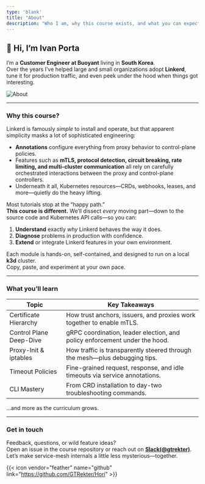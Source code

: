 ```yaml
---
type: 'blank'
title: "About"
description: "Who I am, why this course exists, and what you can expect to learn."
---
```


## 👋 Hi, I’m Ivan Porta  

I’m a **Customer Engineer at Buoyant** living in  **South Korea**.  
Over the years I’ve helped large and small organizations adopt **Linkerd**, tune it for production traffic, and even peek under the hood when things got interesting.

![About](/about/selfie.png)

---

### Why this course?

Linkerd is famously *simple* to install and operate, but that apparent simplicity masks a lot of sophisticated engineering:

* **Annotations** configure everything from proxy behavior to control-plane policies.  
* Features such as **mTLS, protocol detection, circuit breaking, rate limiting, and multi-cluster communication** all rely on carefully orchestrated interactions between the proxy and control-plane controllers.  
* Underneath it all, Kubernetes resources—CRDs, webhooks, leases, and more—quietly do the heavy lifting.

Most tutorials stop at the “happy path.”  
**This course is different.** We’ll dissect *every* moving part—down to the source code and Kubernetes API calls—so you can:

1. **Understand** exactly *why* Linkerd behaves the way it does.  
2. **Diagnose** problems in production with confidence.  
3. **Extend** or integrate Linkerd features in your own environment.

Each module is hands-on, self-contained, and designed to run on a local **k3d** cluster.  
Copy, paste, and experiment at your own pace.

---

### What you’ll learn

| Topic | Key Takeaways |
|-------|---------------|
| Certificate Hierarchy | How trust anchors, issuers, and proxies work together to enable mTLS. |
| Control Plane Deep-Dive | gRPC coordination, leader election, and policy enforcement under the hood. |
| Proxy-Init & iptables | How traffic is transparently steered through the mesh—plus debugging tips. |
| Timeout Policies | Fine-grained request, response, and idle timeouts via service annotations. |
| CLI Mastery | From CRD installation to day-two troubleshooting commands. |

…and more as the curriculum grows.

---

### Get in touch

Feedback, questions, or wild feature ideas?  
Open an issue in the course repository or reach out on **[Slack(@gtrekter)](https://linkerd.slack.com/archives/D07M5GLPVLK)**.  
Let’s make service-mesh internals a little less mysterious—together.

{{< icon vendor="feather" name="github" link="https://github.com/GTRekter/Hori" >}}